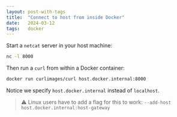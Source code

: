 ```yaml
---
layout: post-with-tags
title:  "Connect to host from inside Docker"
date:   2024-03-12
tags:   docker
---
```


Start a `netcat` server in your host machine:
```sh
nc -l 8000
```

Then run a `curl` from within a Docker container:
```sh
docker run curlimages/curl host.docker.internal:8000
```

Notice we specify `host.docker.internal` instead of `localhost`.

> ⚠ Linux users have to add a flag for this to work: `--add-host host.docker.internal:host-gateway`